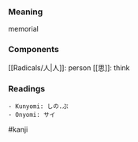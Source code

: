 ### Meaning

memorial

### Components

[[Radicals/人|人]]: person [[思]]: think

### Readings

```
- Kunyomi: しの.ぶ
- Onyomi: サイ
```

#kanji